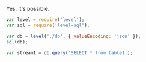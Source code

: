 
Yes, it's possible.

```js
var level = require('level');
var sql = require('level-sql');

var db = level('./db', { valueEncoding: 'json' });
sql(db);

var stream1 = db.query('SELECT * from table1');
```

